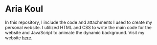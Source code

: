 # Aria Koul
In this repository, I include the code and attachments I used to create my personal website. I utilized HTML and CSS to write the main code for the website and JavaScript to animate the dynamic background. Visit my website [here]([ariakoul.github.io](https://ariakoul.github.io/)). 

